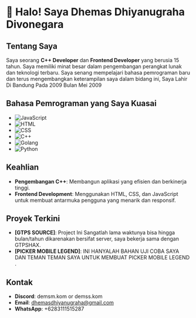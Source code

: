 # 👋 Halo! Saya Dhemas Dhiyanugraha Divonegara

## Tentang Saya
Saya seorang **C++ Developer** dan **Frontend Developer** yang berusia 15 tahun. Saya memiliki minat besar dalam pengembangan perangkat lunak dan teknologi terbaru. Saya senang mempelajari bahasa pemrograman baru dan terus mengembangkan keterampilan saya dalam bidang ini, Saya Lahir Di Bandung Pada 2009 Bulan Mei 2009

## Bahasa Pemrograman yang Saya Kuasai

- ![JavaScript](https://img.shields.io/badge/JavaScript-F7DF1E?style=for-the-badge&logo=javascript&logoColor=black)
- ![HTML](https://img.shields.io/badge/HTML-E34F26?style=for-the-badge&logo=html5&logoColor=white)
- ![CSS](https://img.shields.io/badge/CSS-1572B6?style=for-the-badge&logo=css3&logoColor=white)
- ![C++](https://img.shields.io/badge/C++-00599C?style=for-the-badge&logo=cplusplus&logoColor=white)
- ![Golang](https://img.shields.io/badge/Go-00ADD8?style=for-the-badge&logo=go&logoColor=white)
- ![Python](https://img.shields.io/badge/Python-3776AB?style=for-the-badge&logo=python&logoColor=white)

## Keahlian
- **Pengembangan C++**: Membangun aplikasi yang efisien dan berkinerja tinggi.
- **Frontend Development**: Menggunakan HTML, CSS, dan JavaScript untuk membuat antarmuka pengguna yang menarik dan responsif.

## Proyek Terkini
- **[GTPS SOURCE]**: Project Ini Sangatlah lama waktunya bisa hingga bulan/tahun dikarenakan bersifat server, saya bekerja sama dengan GTPSHAX.
- **[PICKER MOBILE LEGEND]**: INI HANYALAH BAHAN UJI COBA SAYA DAN TEMAN TEMAN SAYA UNTUK MEMBUAT PICKER MOBILE LEGEND .

## Kontak
- **Discord**: demsm.kom or demss.kom
- **Email**: dhemasdhiyanugraha@gmail.com
- **WhatsApp**: +6283111515287
